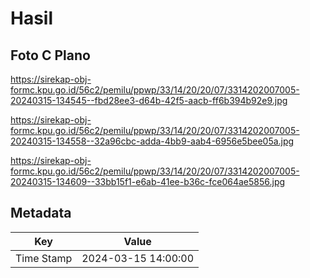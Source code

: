 # Hasil

## Foto C Plano

https://sirekap-obj-formc.kpu.go.id/56c2/pemilu/ppwp/33/14/20/20/07/3314202007005-20240315-134545--fbd28ee3-d64b-42f5-aacb-ff6b394b92e9.jpg

https://sirekap-obj-formc.kpu.go.id/56c2/pemilu/ppwp/33/14/20/20/07/3314202007005-20240315-134558--32a96cbc-adda-4bb9-aab4-6956e5bee05a.jpg

https://sirekap-obj-formc.kpu.go.id/56c2/pemilu/ppwp/33/14/20/20/07/3314202007005-20240315-134609--33bb15f1-e6ab-41ee-b36c-fce064ae5856.jpg


## Metadata

| Key        | Value               |
| ---------- | ------------------- |
| Time Stamp | 2024-03-15 14:00:00 |



